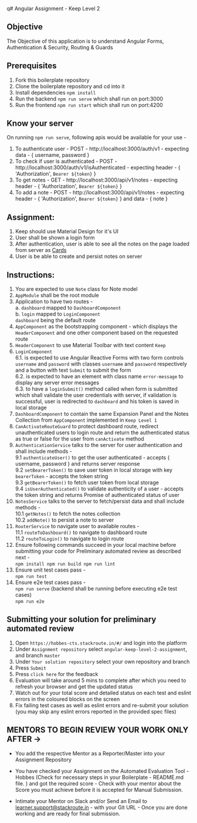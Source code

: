 q# Angular Assignment - Keep	Level 2
	
## Objective  
	
The Objective of this application is to understand Angular Forms, Authentication & Security, Routing & Guards  

## Prerequisites

1. Fork this boilerplate repository  
2. Clone the boilerplate repository and cd into it  
3. Install dependencies `npm install`  
4. Run the backend `npm run serve`  which shall run on port:3000  
5. Run the frontend `npm run start` which shall run on port:4200  

## Know your server  

On running `npm run serve`, following apis would be available for your use -  
1. To authenticate user - POST - http://localhost:3000/auth/v1 - expecting data - { username, password }  
2. To check if user is authenticated - POST - http://localhost:3000/auth/v1/isAuthenticated - expecting header - { 'Authorization', `Bearer ${token}` }  
3. To get notes - GET - http://localhost:3000/api/v1/notes - expecting header - { 'Authorization', `Bearer ${token}` }  
4. To add a note - POST - http://localhost:3000/api/v1/notes - expecting header - { 'Authorization', `Bearer ${token}` } and data - { note }  
	
## Assignment:	
	
1.  Keep should use Material Design for it's UI	 
2.  User shall be shown a login form  
3.  After authentication, user is able to see all the notes on the page loaded from server as [Cards](https://material.angular.io/components/card/overview)  
4.  User is be able to create and persist notes on server  

## Instructions:

1. You are expected to use `Note` class for Note model  
2. `AppModule` shall be the root module  
3. Application to have two routes -  
	a. `dashboard` mapped to `DashboardComponent`  
	b. `login` mapped to `LoginComponent`  
	`dashboard` being the default route  
4. `AppComponent` as the bootstrapping component - which displays the `HeaderComponent` and one other component based on the requested route  
5. `HeaderComponent` to use Material Toolbar with text content `Keep`  
6. `LoginComponent`  
	6.1. is expected to use Angular Reactive Forms with two form controls `username` and `password` with classes `username` and `password` respectively and a button with text `Submit` to submit the form   
	6.2. is expected to have an element with class name `error-message` to display any server error messages  
	6.3. to have a `loginSubmit()` method called when form is submitted which shall validate the user credentials with server, if validation is successful, user is redirected to `dashboard` and his token is saved in local storage  
7. `DashboardComponent` to contain the same Expansion Panel and the Notes Collection from `AppComponent` implemented in `Keep Level 1`  
8. `CanActivateRouteGuard` to protect dashboard route, redirect unauthenticated users to login route and return the authenticated status as true or false for the user from `canActivate` method  
9. `AuthenticationService` talks to the server for user authentication and shall include methods -  
	9.1 `authenticateUser()` to get the user authenticated - accepts { username, password } and returns server response  
	9.2 `setBearerToken()` to save user token in local storage with key `bearerToken` - accepts the token string  
	9.3 `getBearerToken()` to fetch user token from local storage  
	9.4 `isUserAuthenticated()` to validate authenticity of a user - accepts the token string and returns Promise of authenticated status of user  
10. `NotesService` talks to the server to fetch/persist data and shall include methods -  
	10.1 `getNotes()` to fetch the notes collection  
	10.2 `addNote()` to persist a note to server  
11. `RouterService` to navigate user to available routes -  
	11.1 `routeToDashboard()` to navigate to dashboard route  
	11.2 `routeToLogin()` to navigate to login route  
12. Ensure following commands succeed in your local machine before submitting your code for Preliminary automated review as described next -  
`npm install
npm run build
npm run lint
`
13. Ensure unit test cases pass -  
`npm run test
`
14. Ensure e2e test cases pass -  
`npm run serve` (backend shall be running before executing e2e test cases)  
`npm run e2e`


## Submitting your solution for preliminary automated review  
1. Open `https://hobbes-cts.stackroute.in/#/` and login into the platform  
2. Under `Assignment repository` select `angular-keep-level-2-assignment`, and branch `master`  
3. Under `Your solution repository` select your own repository and branch
4. Press `Submit`  
5. Press `click here` for the feedback  
6. Evaluation will take around 5 mins to complete after which you need to refresh your browser and get the updated status  
7. Watch out for your total score and detailed status on each test and eslint errors in the coloured blocks on the screen  
8. Fix failing test cases as well as eslint errors and re-submit your solution (you may skip any eslint errors reported in the provided spec files)  


## MENTORS TO BEGIN REVIEW YOUR WORK ONLY AFTER ->

- You add the respective Mentor as a Reporter/Master into your Assignment Repository

- You have checked your Assignment on the Automated Evaluation Tool - Hobbes (Check for necessary steps in your Boilerplate - README.md file. ) and got the required score - Check with your mentor about the Score you must achieve before it is accepted for Manual Submission.

- Intimate your Mentor on Slack and/or Send an Email to learner.support@stackroute.in - with your Git URL - Once you are done working and are ready for final submission.